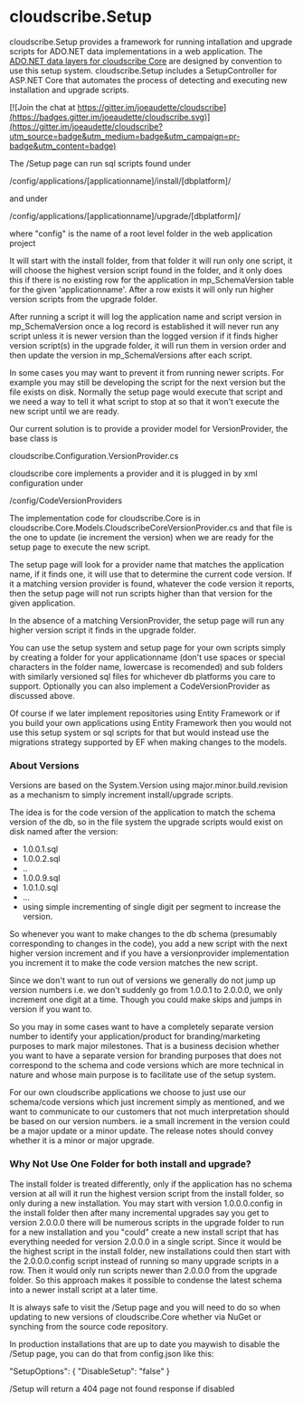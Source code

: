 # cloudscribe.Setup

cloudscribe.Setup provides a framework for running intallation and upgrade scripts for ADO.NET data implementations in a web application. The [ADO.NET data layers for cloudscribe Core](https://github.com/joeaudette/cloudscribe.Core.Data) are designed by convention to use this setup system. cloudscribe.Setup includes a SetupController for ASP.NET Core that automates the process of detecting and executing new installation and upgrade scripts.

[![Join the chat at https://gitter.im/joeaudette/cloudscribe](https://badges.gitter.im/joeaudette/cloudscribe.svg)](https://gitter.im/joeaudette/cloudscribe?utm_source=badge&utm_medium=badge&utm_campaign=pr-badge&utm_content=badge)

The /Setup page can run sql scripts found under

/config/applications/[applicationname]/install/[dbplatform]/

and under

/config/applications/[applicationname]/upgrade/[dbplatform]/

where "config" is the name of a root level folder in the web application project

It will start with the install folder, from that folder it will run only one script, it will choose the highest version script found in the folder, and it only does this if there is no existing row for the application in mp_SchemaVersion table for the given 'applicationname'. After a row exists it will only run higher version scripts from the upgrade folder.

After running a script it will log the application name and script version in mp_SchemaVersion
once a log record is established it will never run any script unless it is newer version than the logged version
if it finds higher version script(s) in the upgrade folder, it will run them in version order and then update the version in mp_SchemaVersions after each script.

In some cases you may want to prevent it from running newer scripts. For example you may still be developing the script for the next version but the file exists on disk. Normally the setup page would execute that script and we need a way to tell it what script to stop at so that it won't execute the new script until we are ready.

Our current solution is to provide a provider model for VersionProvider, the base class is

cloudscribe.Configuration.VersionProvider.cs

cloudscribe core implements a provider and it is plugged in by xml configuration under 

/config/CodeVersionProviders

The implementation code for cloudscribe.Core is in cloudscribe.Core.Models.CloudscribeCoreVersionProvider.cs
and that file is the one to update (ie increment the version) when we are ready for the setup page to execute the new script.

The setup page will look for a provider name that matches the application name, if it finds one, it will use that to determine the current code version.
If it a matching version provider is found, whatever the code version it reports, then the setup page will not run scripts higher than that version for the given application.

In the absence of a matching VersionProvider, the setup page will run any higher version script it finds in the upgrade folder.

You can use the setup system and setup page for your own scripts simply by creating a folder for your applicationname (don't use spaces or special characters in the folder name, lowercase is recomended) and sub folders with similarly versioned sql files for whichever db platforms you care to support.
Optionally you can also implement a CodeVersionProvider as discussed above.

Of course if we later implement repositories using Entity Framework or if you build your own applications using Entity Framework then you would not use this setup system or sql scripts for that but would instead use the migrations strategy supported by EF when making changes to the models.

### About Versions

Versions are based on the System.Version using major.minor.build.revision as a mechanism to simply increment install/upgrade scripts.

The idea is for the code version of the application to match the schema version of the db, so in the file system the upgrade scripts would exist on disk named after the version:
* 1.0.0.1.sql
* 1.0.0.2.sql
* ..
* 1.0.0.9.sql
* 1.0.1.0.sql
* ...
* using simple incrementing of single digit per segment to increase the version.

So whenever you want to make changes to the db schema (presumably corresponding to changes in the code),
you add a new script with the next higher version increment and if you have a versionprovider implementation you increment it to make the code version matches the new script.

Since we don't want to run out of versions we generally do not jump up version numbers i.e. we don't suddenly go from 1.0.0.1 to 2.0.0.0, we only increment one digit at a time. Though you could make skips and jumps in version if you want to.

So you may in some cases want to have a completely separate version number to identify your application/product for branding/marketing purposes to mark major milestones. That is a business decision whether you want to have a separate version for branding purposes that does not correspond to the schema and code versions which are more technical in nature and whose main purpose is to facilitate use of the setup system.

For our own cloudscribe applications we choose to just use our schema/code versions which just increment simply as mentioned, and we want to communicate to our customers that not much interpretation should be based on our version numbers. ie a small increment in the version could be a major update or a minor update. The release notes should convey whether it is a minor or major upgrade.

### Why Not Use One Folder for both install and upgrade?

The install folder is treated differently, only if the application has no schema version at all will it run the highest version script from the install folder, so only during a new installation. You may start with version 1.0.0.0.config in the install folder then after many incremental upgrades say you get to version 2.0.0.0 there will be numerous scripts in the upgrade folder to run for a new installation and you "could" create a new install script that has everything needed for version 2.0.0.0 in a single script. Since it would be the highest script in the install folder, new installations could then start with the 2.0.0.0.config script instead of running so many upgrade scripts in a row. Then it would only run scripts newer than 2.0.0.0 from the upgrade folder. So this approach makes it possible to condense the latest schema into a newer install script at a later time.

It is always safe to visit the /Setup page and you will need to do so when updating to new versions of cloudscribe.Core whether via NuGet or synching from the source code repository.

In production installations that are up to date you maywish to disable the /Setup page, you can do that from config.json like this:

"SetupOptions": {
    "DisableSetup": "false"
  }
  
/Setup will return a 404 page not found response if disabled


